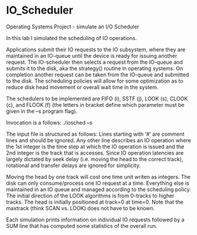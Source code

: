 # IO_Scheduler
Operating Systems Project - simulate an I/O Scheduler

In this lab I simulated the scheduling of IO operations. 

Applications submit their IO requests to the IO subsystem, where they are maintained in an IO-queue until the device is ready for issuing another request. 
The IO-scheduler then selects a request from the IO-queue and submits it to the disk, aka the strategy() routine in operating systems. 
On completion another request can be taken from the IO-queue and submitted to the disk. The scheduling policies will allow for some optimization as to reduce disk head movement or overall wait time in the system. 

The schedulers to be implemented are FIFO (i), SSTF (j), LOOK (s), CLOOK (c), and FLOOK (f) (the letters in bracket define which parameter must be given in the –s program flag).

Invocation is a follows:
./iosched –s<schedalgo> <inputfile>
  
The input file is structured as follows: Lines starting with ‘#’ are comment lines and should be ignored.
Any other line describes an IO operation where the 1st integer is the time step at which the IO operation is issued and the 2nd integer is the track that is accesses. Since IO operation latencies are largely dictated by seek delay (i.e. moving the head to the correct track), rotational and transfer delays are ignored for simplicity.

Moving the head by one track will cost one time unit writen as integers. The disk can only consume/process one IO request at a time. Everything else is maintained in an IO queue and managed according to the scheduling policy. The initial direction of the LOOK algorithms is from 0-tracks to higher tracks. The head is initially positioned at track=0 at time=0. Note that the maxtrack (think SCAN vs. LOOK) does not have to be known.

Each simulation prints information on individual IO requests followed by a SUM line that has computed some statistics of the overall run. 
